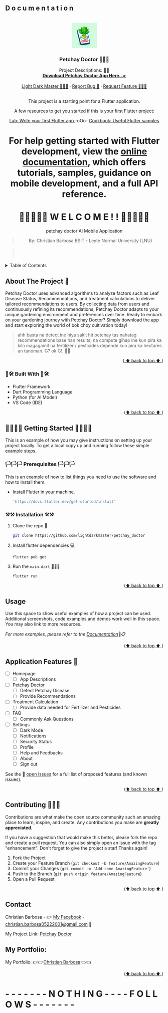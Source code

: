 ## D o c u m e n t a t i o n

<!-- Improved compatibility of back to top link: See: https://github.com/othneildrew/Best-README-Template/pull/73 -->

<a name="readme-top"></a>

<br />
<div align="center">
  <a href="https://github.com/github_username/repo_name">
    <img src="https://github.com/lightdarkmaster/petchay_doctor/blob/main/assets/icon.jpg?raw=true" alt="Logo" width="80" height="80">
  </a>

<h3 align="center"> Petchay Doctor 👨🏽‍⚕️</h3>

  <p align="center">
    Project Descriptions: 🕵🏽
    <br />
    <a href="https://github.com/lightdarkmaster/petchay_doctor/releases/tag/Petchay_Doctor_v1.0.0"><strong>Download Petchay Doctor App Here.. »</strong></a>
    <br />
    <br />
    <a href="https://github.com/lightdarkmaster/">Light Dark Master 🧑🏽‍💻</a>
    ·
    <a href="https://www.facebook.com/ChanNotDiff/">Report Bug 🐞</a>
    ·
    <a href="https://www.facebook.com/ChanNotDiff/">Request Feature 🙋🏽‍♂️</a>
    <br/>
<br/>
    
This project is a starting point for a Flutter application.

A few resources to get you started if this is your first Flutter project:

 [Lab: Write your first Flutter app ](https://docs.flutter.dev/get-started/codelab)
 -oOo-
 [ Cookbook: Useful Flutter samples](https://docs.flutter.dev/cookbook)

For help getting started with Flutter development, view the
[online documentation](https://docs.flutter.dev/), which offers tutorials,
samples, guidance on mobile development, and a full API reference.
=======

# 🎊🎉🎊🎉🎊 W E L C O M E ! ! 🎊🎉🎊🎉🎊

petchay doctor AI Mobile Application
> By: Christian Barbosa BSIT - Leyte Normal University (LNU)

<!-- >> git log: 08d454faae3add1386e9caf47f5795886aea3034 -->
> <br/>
> <br/>

  </p>
</div>

<!-- TABLE OF CONTENTS -->
<details>
  <summary>Table of Contents</summary>
  <ol>
    <li>
      <a href="#about-the-project">About The Project</a>
      <ul>
        <li><a href="#built-with">Built With</a></li>
      </ul>
    </li>
    <li>
      <a href="#getting-started">Getting Started</a>
      <ul>
        <li><a href="#prerequisites">Prerequisites</a></li>
        <li><a href="#installation">Installation</a></li>
      </ul>
    </li>
    <li><a href="#usage">Usage</a></li>
    <li><a href="#roadmap">Roadmap</a></li>
    <li><a href="#contributing">Contributing</a></li>
    <li><a href="#license">License</a></li>
    <li><a href="#contact">Contact</a></li>
    <li><a href="#acknowledgments">Acknowledgments</a></li>
  </ol>
</details>

<!-- ABOUT THE PROJECT -->

## About The Project 📱

Petchay Doctor uses advanced algorithms to analyze factors such as Leaf Disease Status, Recommendations, and treatment calculations to deliver tailored recommendations to users. By collecting data from users and continuously refining its recommendations, Petchay Doctor adapts to your unique gardening environment and preferences over time. Ready to embark on your gardening journey with Petchay Doctor? Simply download the app and start exploring the world of bok choy cultivation today!
> ahh basta na detect ine hiya sakit hit petchay tas nahatag recommendations base han results, na compute gihap ine kun pira ka kilo magagamit na fertilizer / pesticides depende kun pira ka hectares an tanoman. G? ok G!. 👍🏻

<p align="right">(<a href="#readme-top"> ⬆️ back to top ⬆️ </a>)</p>

### 🔧🛠 Built With 🔧🛠

- Flutter Framework
- Dart Programming Language
- Python (for AI Model)
- VS Code (IDE)

<p align="right">(<a href="#readme-top">⬆️ back to top ⬆️ </a>)</p>

<!-- GETTING STARTED -->

## 🚩🚩🚩🚩 Getting Started 🚩🚩🚩🚩

This is an example of how you may give instructions on setting up your project locally.
To get a local copy up and running follow these simple example steps.

### 🏳️🏳️🏳️ Prerequisites 🏳️🏳️🏳️

This is an example of how to list things you need to use the software and how to install them.

- Install Flutter in your machine.
  ```sh
  'https://docs.flutter.dev/get-started/install'
  ```

### ⚒⚒ Installation ⚒⚒

1. Clone the repo 📑
   ```sh
   git clone https://github.com/lightdarkmaster/petchay_doctor
   ```
2. Install flutter dependencies 💻
   ```flutter pub get
   flutter pub get
   ```
3. Run the `main.dart` 🏃🏽‍♂️
   ```dart
   flutter run
   ```

<p align="right">(<a href="#readme-top">⬆️ back to top ⬆️ </a>)</p>

<!-- USAGE EXAMPLES -->

## Usage

Use this space to show useful examples of how a project can be used. Additional screenshots, code examples and demos work well in this space. You may also link to more resources.

_For more examples, please refer to the [Documentation](https://example.com)_📑📋

<p align="right">(<a href="#readme-top">⬆️ back to top ⬆️ </a>)</p>

<!-- ROADMAP -->

## Application Features 💼

- [ ] Homepage
  - [ ] App Descriptions
- [ ] Petchay Doctor
  - [ ] Detect Petchay Disease
  - [ ] Provide Recommendations
- [ ] Treatment Calculation
  - [ ] Provide data needed for Fertilizer and Pesticides
- [ ] FAQ
  - [ ] Commonly Ask Questions
- [ ] Settings
  - [ ] Dark Mode
  - [ ] Notifications
  - [ ] Security Status
  - [ ] Profile
  - [ ] Help and Feedbacks
  - [ ] About
  - [ ] Sign out

See the 👀 [open issues](https://github.com/lightdarkmaster/petchay_doctor/issues/1) for a full list of proposed features (and known issues).

<p align="right">(<a href="#readme-top">⬆️ back to top ⬆️ </a>)</p>

<!-- CONTRIBUTING -->

## Contributing 🧑🏼‍⚖️

Contributions are what make the open source community such an amazing place to learn, inspire, and create. Any contributions you make are **greatly appreciated**.

If you have a suggestion that would make this better, please fork the repo and create a pull request. You can also simply open an issue with the tag "enhancement".
Don't forget to give the project a star! Thanks again!

1. Fork the Project
2. Create your Feature Branch (`git checkout -b feature/AmazingFeature`)
3. Commit your Changes (`git commit -m 'Add some AmazingFeature'`)
4. Push to the Branch (`git push origin feature/AmazingFeature`)
5. Open a Pull Request

<p align="right">(<a href="#readme-top">⬆️ back to top ⬆️ </a>)</p>

<!-- CONTACT -->

## Contact

Christian Barbosa - 👉 [My Facebook](https://www.facebook.com/ChanNotDiff/) - christian.barbosa05222001@gmail.com 📧

My Project Link: [Petchay Doctor](https://github.com/lightdarkmaster/petchay_doctor)

## My Portfolio:

My Portfolio: 👉👉[Christian Barbosa](https://barbosachristian.github.io/)👈👈

<p align="right">(<a href="#readme-top">⬆️ back to top ⬆️ </a>)</p>

# - - - - - - - N O T H I N G - - - -  F O L L O W S - - - - - - -
